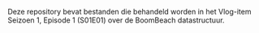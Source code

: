 Deze repository bevat bestanden die behandeld worden in het Vlog-item Seizoen 1, Episode 1 (S01E01) over de BoomBeach datastructuur.
